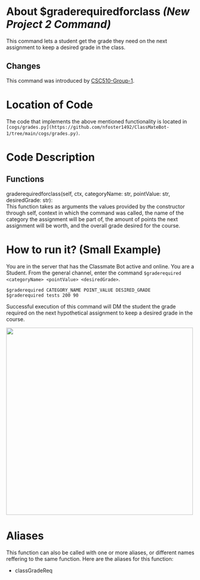 # About $graderequiredforclass _(New Project 2 Command)_
This command lets a student get the grade they need on the next assignment to keep a desired grade in the class.
## Changes

This command was introduced by [CSC510-Group-1](https://github.com/nfoster1492/ClassMateBot-1/).

# Location of Code
The code that implements the above mentioned functionality is located in `[cogs/grades.py](https://github.com/nfoster1492/ClassMateBot-1/tree/main/cogs/grades.py)`.

# Code Description
## Functions
graderequiredforclass(self, ctx, categoryName: str, pointValue: str, desiredGrade: str): <br>
This function takes as arguments the values provided by the constructor through self, context in which the command was called, the name of the category the assignment will be part of, the amount of points the next assignment will be worth, and the overall grade desired for the course.

# How to run it? (Small Example)
You are in the server that has the Classmate Bot active and online. You are a Student. From the general channel, enter the command `$graderequired <categoryName> <pointValue> <desiredGrade>`.

```
$graderequired CATEGORY_NAME POINT_VALUE DESIRED_GRADE
$graderequired tests 200 90
```
Successful execution of this command will DM the student the grade required on the next hypothetical assignment to keep a desired grade in the course.

<img src="https://github.com/nfoster1492/ClassMateBot-1/blob/main/data/proj2media/graderequiredforclassHelp.png?raw=true" width="500">

# Aliases

This function can also be called with one or more aliases, or different names reffering to the same function. Here are the aliases for this function:

 - classGradeReq
 
